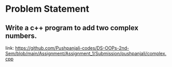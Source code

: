 # Problem Statement

## Write a c++ program to add two complex numbers.

link: https://github.com/Pushpanjali-codes/DS-OOPs-2nd-Sem/blob/main/Assignment/Assignment_1/Submission/pushpanjali/complex.cpp
